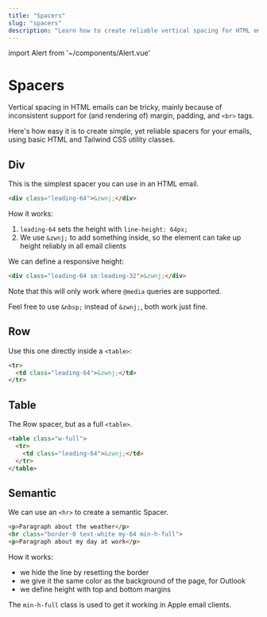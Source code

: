 ```yaml
---
title: "Spacers"
slug: "spacers"
description: "Learn how to create reliable vertical spacing for HTML email with Tailwind CSS in Maizzle"
---
```


import Alert from '~/components/Alert.vue'

# Spacers

Vertical spacing in HTML emails can be tricky, mainly because of inconsistent support for (and rendering of) margin, padding, and `<br>` tags. 

Here's how easy it is to create simple, yet reliable spacers for your emails, using basic HTML and Tailwind CSS utility classes.

## Div

This is the simplest spacer you can use in an HTML email.

```html
<div class="leading-64">&zwnj;</div>
```

How it works:

1. `leading-64` sets the height with `line-height: 64px;`
3. We use `&zwnj;` to add something inside, so the element can take up height reliably in all email clients

We can define a responsive height:

```html
<div class="leading-64 sm:leading-32">&zwnj;</div>
```

Note that this will only work where `@media` queries are supported.

<alert>Feel free to use <code>&amp;nbsp;</code> instead of <code>&amp;zwnj;</code>, both work just fine.</alert>

## Row

Use this one directly inside a `<table>`:

```html
<tr>
  <td class="leading-64">&zwnj;</td>
</tr>
```

## Table

The Row spacer, but as a full `<table>`.

```html
<table class="w-full">
  <tr>
    <td class="leading-64">&zwnj;</td>
  </tr>
</table>
```

## Semantic

We can use an `<hr>` to create a semantic Spacer.

```html
<p>Paragraph about the weather</p>
<hr class="border-0 text-white my-64 min-h-full">
<p>Paragraph about my day at work</p>
```

How it works:

- we hide the line by resetting the border 
- we give it the same color as the background of the page, for Outlook
- we define height with top and bottom margins

The `min-h-full` class is used to get it working in Apple email clients.
